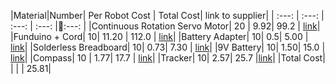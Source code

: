 |Material|Number| Per Robot Cost |  Total Cost| link to supplier|
| :---: | :---: | :---: | :---: |:---: | 
|Continuous Rotation Servo Motor| 20 | 9.92| 99.2 | [link](http://www.aliexpress.com/item/Freeship-5x-360-degree-Continuous-Rotation-Servos-DC-Gear-Motor-Smart-Car-Robot-4kg-cm-DC/725050285.html)|
|Funduino + Cord| 10| 11.20 | 112.0 | [link](http://www.aliexpress.com/item/Freeshipping-UNO-R3-MEGA328P-ATMEGA16U2-for-Arduino-Compatible/1078446283.html)|
|Battery Adapter| 10| 0.5| 5.00 | [link](http://www.aliexpress.com/item/Fast-shipping-UNO-R3-9V-Battery-Connector-9V-battery-clip-for-arduino-10pcs-lot-in-stock/1097802048.html)|
|Solderless Breadboard| 10| 0.73| 7.30 | [link](http://www.aliexpress.com/item/50pcs-Mini-Solderless-Prototype-Breadboard-170-Tie-points-for-Shield-free-shipping/1554785163.html)|
|9V Battery| 10| 1.50| 15.0 | [link](http://www.amazon.com/Duracell-Procell-Volt-Batteries-Pack/dp/B002UGVWA4/ref=sr_1_1?ie=UTF8&qid=1387393252&sr=8-1&keywords=9v)|
|Compass| 10 | 1.77| 17.7 | [link](http://www.aliexpress.com/item/GY-273-HMC5883L-module-electronic-compass-electronic-compass-axis-magnetic-sensor-module/1121456959.html)|
|Tracker| 10| 2.57| 25.7 |[link](http://www.aliexpress.com/item/Free-Shipping-10PCS-LOT-GY-521-MPU-6050-Module-mpu6050-module-3-Axis-analog-gyro-sensors/698205968.html)|
|Total Cost| | |  | 25.81|

<!--|Ultrasonic| 1| 1.37| [link](http://www.aliexpress.com/item/Free-shipping-HC-SR04-Ultrasonic-module-ultrasonic-ranging-modules-ranging-module-Ultrasonic-Sensors-FOR-arduino-Hot/610440655.html)|-->

<!--|JumperCables| 10| 0.5|  [link](http://www.aliexpress.com/item/Male-to-Male-Solderless-Flexible-Breadboard-Jumper-Cables-Wires-130-pcs-for-Arduino/934629979.html)| -->

<!--
|Box| 1| 0| nearly any box will do|-->
